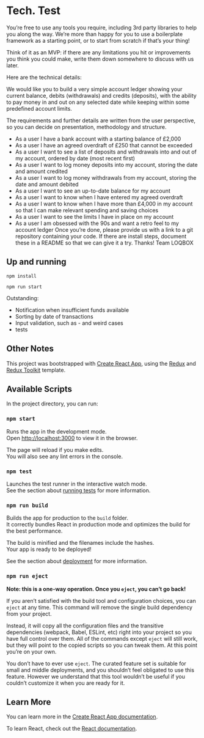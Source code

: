 # Tech. Test

You’re free to use any tools you require, including 3rd party libraries to help you along the way. We’re
more than happy for you to use a boilerplate framework as a starting point, or to start from
scratch if that’s your thing!

Think of it as an MVP: if there are any limitations you hit or improvements you think you
could make, write them down somewhere to discuss with us later.

Here are the technical details:

We would like you to build a very simple account ledger showing your current balance,
debits (withdrawals) and credits (deposits), with the ability to pay money in and out on any
selected date while keeping within some predefined account limits.

The requirements and further details are written from the user perspective, so you can
decide on presentation, methodology and structure.

* As a user I have a bank account with a starting balance of £2,000
* As a user I have an agreed overdraft of £250 that cannot be exceeded
* As a user I want to see a list of deposits and withdrawals into and out of my account,
   ordered by date (most recent first)
* As a user I want to log money deposits into my account, storing the date and amount
   credited
* As a user I want to log money withdrawals from my account, storing the date and
   amount debited
* As a user I want to see an up-to-date balance for my account
* As a user I want to know when I have entered my agreed overdraft
* As a user I want to know when I have more than £4,000 in my account so that I can
   make relevant spending and saving choices
* As a user I want to see the limits I have in place on my account
* As a user I am obsessed with the 90s and want a retro feel to my account ledger
    Once you’re done, please provide us with a link to a git repository containing your code. If
    there are install steps, document these in a README so that we can give it a try.
    Thanks!
    Team LOQBOX

## Up and running

```npm install```

```npm run start```

Outstanding:

- Notification when insufficient funds available
- Sorting by date of transactions
- Input validation, such as - and weird cases
- tests


## Other Notes

This project was bootstrapped with [Create React App](https://github.com/facebook/create-react-app), using the [Redux](https://redux.js.org/) and [Redux Toolkit](https://redux-toolkit.js.org/) template.

## Available Scripts

In the project directory, you can run:

### `npm start`

Runs the app in the development mode.<br />
Open [http://localhost:3000](http://localhost:3000) to view it in the browser.

The page will reload if you make edits.<br />
You will also see any lint errors in the console.

### `npm test`

Launches the test runner in the interactive watch mode.<br />
See the section about [running tests](https://facebook.github.io/create-react-app/docs/running-tests) for more information.

### `npm run build`

Builds the app for production to the `build` folder.<br />
It correctly bundles React in production mode and optimizes the build for the best performance.

The build is minified and the filenames include the hashes.<br />
Your app is ready to be deployed!

See the section about [deployment](https://facebook.github.io/create-react-app/docs/deployment) for more information.

### `npm run eject`

**Note: this is a one-way operation. Once you `eject`, you can’t go back!**

If you aren’t satisfied with the build tool and configuration choices, you can `eject` at any time. This command will remove the single build dependency from your project.

Instead, it will copy all the configuration files and the transitive dependencies (webpack, Babel, ESLint, etc) right into your project so you have full control over them. All of the commands except `eject` will still work, but they will point to the copied scripts so you can tweak them. At this point you’re on your own.

You don’t have to ever use `eject`. The curated feature set is suitable for small and middle deployments, and you shouldn’t feel obligated to use this feature. However we understand that this tool wouldn’t be useful if you couldn’t customize it when you are ready for it.

## Learn More

You can learn more in the [Create React App documentation](https://facebook.github.io/create-react-app/docs/getting-started).

To learn React, check out the [React documentation](https://reactjs.org/).

